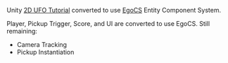 Unity [2D UFO Tutorial](https://unity3d.com/learn/tutorials/projects/2d-ufo-tutorial) converted to use [EgoCS](https://github.com/andoowhy/EgoCS) Entity Component System.


Player, Pickup Trigger, Score, and UI are converted to use EgoCS.  Still remaining:

 * Camera Tracking
 * Pickup Instantiation
